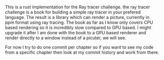 This is a rust implementation for the Ray tracer challenge.
the ray tracer  challenge is a book for building a simple ray tracer in your prefered language.
The result is a library which can render a picture, currently in ppm format using ray tracing.
The book as far as I know only covers CPU based rendering so it is incredibly slow compared to GPU based.
I might upgrade it after I am done with the book to a GPU based renderer and render directly to a window instead of a picuter,
we will see.

For now I try to do one commit per chapter so if you want to see my code from a specific chapter then look at my commit history 
and work from there.
